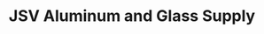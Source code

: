 ---
title: "JSV Aluminum and Glass Supply"
url: /rosario/jsv-aluminum-and-glass-supply/
shop: Baustoffe
---